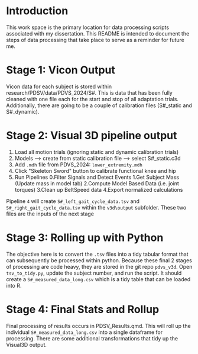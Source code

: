 # Introduction

This work space is the primary location for data processing scripts associated with my dissertation. This README is intended to document the steps of data processing that take place to serve as a reminder for future me.

# Stage 1: Vicon Output

Vicon data for each subject is stored within research/PDSV/data/PDVS_2024/S#.
This is data that has been fully cleaned with one file each for the start and stop of all adaptation trials.
Additionally, there are going to be a couple of calibration files (S#\_static and S#\_dynamic).

# Stage 2: Visual 3D pipeline output

1.  Load all motion trials (ignoring static and dynamic calibration trials)
2.  Models --\> create from static calibration file --\> select S#\_static.c3d
3.  Add `.mdh` file from PDVS_2024: `lower_extremity.mdh`
4.  Click "Skeleton Sword" button to calibrate functional knee and hip
5.  Run Pipelines
  0.Filter Signals and Detect Events
  1.Get Subject Mass (Update mass in model tab)
  2.Compute Model Based Data (i.e. joint torques)
  3.Clean up BeltSpeed data
  4.Export normalized calculations

Pipeline `4` will create `S#_left_gait_cycle_data.tsv` and `S#_right_gait_cycle_data.tsv` within the `v3d\output` subfolder.
These two files are the inputs of the next stage

# Stage 3: Rolling up with Python

The objective here is to convert the `.tsv` files into a tidy tabular format that can subsequently be processed within python.
Because these final 2 stages of processing are code heavy, they are stored in the git repo `pdvs_v3d`. 
Open `tsv_to_tidy.py`, update the subject number, and run the script.
It should create a `S#_measured_data_long.csv` which is a tidy table that can be loaded into R.


# Stage 4: Final Stats and Rollup

Final processing of results occurs in PDSV_Results.qmd.
This will roll up the individual `S#_measured_data_long.csv` into a single dataframe for processing.
There are some additional transformations that tidy up the Visual3D output.

